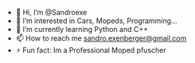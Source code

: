 - 👋 Hi, I’m @Sandroexe
- 👀 I’m interested in Cars, Mopeds, Programming...
- 🌱 I’m currently learning Python and C++
- 📫 How to reach me sandro.exenberger@gmail.com
- ⚡ Fun fact: Im a Professional Moped pfuscher

<!---
Sandroexe/Sandroexe is a ✨ special ✨ repository because its `README.md` (this file) appears on your GitHub profile.
You can click the Preview link to take a look at your changes.
--->
